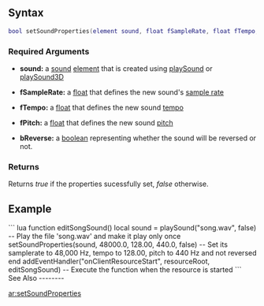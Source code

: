 Syntax
------

``` lua
bool setSoundProperties(element sound, float fSampleRate, float fTempo, float fPitch, bool bReverse )
```

### Required Arguments

-   **sound:** a [sound](/docs/sound.md "wikilink") [element](/element.md "wikilink") that is created using [playSound](/playSound.md "wikilink") or [playSound3D](/playSound3D.md "wikilink")

<!-- -->

-   **fSampleRate:** a [float](/docs/float.md "wikilink") that defines the new sound's [sample rate](http://en.wikipedia.org/wiki/Sampling_rate)

<!-- -->

-   **fTempo:** a [float](/docs/float.md "wikilink") that defines the new sound [tempo](http://en.wikipedia.org/wiki/Tempo)

<!-- -->

-   **fPitch:** a [float](/docs/float.md "wikilink") that defines the new sound [pitch](http://en.wikipedia.org/wiki/Pitch_%28music%29)

<!-- -->

-   **bReverse:** a [boolean](/docs/boolean.md "wikilink") representing whether the sound will be reversed or not.

### Returns

Returns *true* if the properties sucessfully set, *false* otherwise.

Example
-------

<section name="Client" class="client" show="true">
``` lua
function editSongSound()
    local sound = playSound("song.wav", false) -- Play the file 'song.wav' and make it play only once
    setSoundProperties(sound, 48000.0, 128.00, 440.0, false) -- Set its samplerate to 48,000 Hz, tempo to 128.00, pitch to 440 Hz and not reversed
end
addEventHandler("onClientResourceStart", resourceRoot, editSongSound) -- Execute the function when the resource is started
```

</section>
See Also
--------

[ar:setSoundProperties](/docs/ar:setsoundproperties.md "wikilink")
